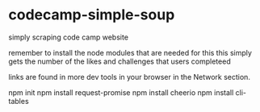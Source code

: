 # codecamp-simple-soup
simply scraping code camp website

remember to install the node modules that are needed for this
this simply gets the number of the likes and challenges that users completeed

links are found in more dev tools in your browser in the Network section.

npm init
npm install request-promise
npm install cheerio
npm install cli-tables
